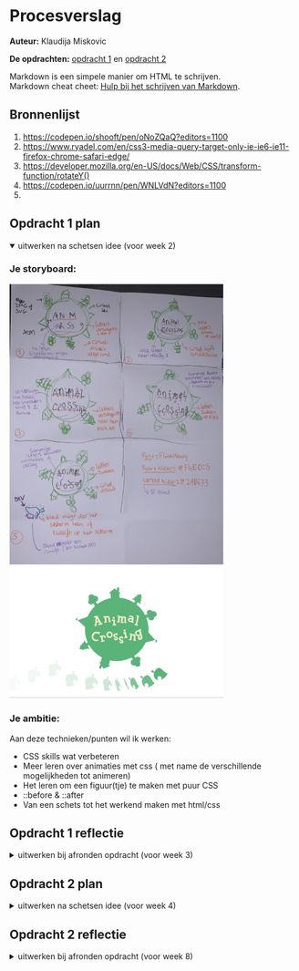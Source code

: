 # Procesverslag
**Auteur:** Klaudija Miskovic

**De opdrachten:** [opdracht 1](opdracht1/index.html) en [opdracht 2](opdracht2/index.html)


Markdown is een simpele manier om HTML te schrijven.  
Markdown cheat cheet: [Hulp bij het schrijven van Markdown](https://github.com/adam-p/markdown-here/wiki/Markdown-Cheatsheet).


## Bronnenlijst
  1. https://codepen.io/shooft/pen/oNoZQaQ?editors=1100
  2. https://www.ryadel.com/en/css3-media-query-target-only-ie-ie6-ie11-firefox-chrome-safari-edge/
  3. https://developer.mozilla.org/en-US/docs/Web/CSS/transform-function/rotateY()
  4. https://codepen.io/uurrnn/pen/WNLVdN?editors=1100
  5. 



## Opdracht 1 plan

<details open>
  <summary>uitwerken na schetsen idee (voor week 2)</summary>


  ### Je storyboard:
  <img src="readme-images/storyboard.jpg" width="375px" alt="storyboard voor opdracht 1">  <img src="readme-images/voorbeeld.jpg" width="375px" alt="Hoe het er ongeveer uit gaat zien">


  ### Je ambitie: 
  Aan deze technieken/punten wil ik werken:
  - CSS skills wat verbeteren
  - Meer leren over animaties met css ( met name de verschillende mogelijkheden tot animeren)
  - Het leren om een figuur(tje) te maken met puur CSS
  - ::before & ::after
  - Van een schets tot het werkend maken met html/css

 
  
  
  
  
</details>




## Opdracht 1 reflectie

<details>
  <summary>uitwerken bij afronden opdracht (voor week 3)</summary>


  ### Je uitkomst - karakteristiek screenshot(s):
  <img src="readme-images/iphone-light.png" width="300px" alt="phone screen light mode">  <img src="readme-images/iphone-dark.png" width="300px" alt="phone screen dark mode">
  
   <img src="readme-images/desktop-light.png" width="350px" alt="phone screen light mode">  <img src="readme-images/desktop-dark.png" width="350px" alt="phone screen light mode">


  ### Dit ging goed/Heb ik geleerd: 
  Korte omschrijving met plaatje(s)
  
<img src="readme-images/custom-properties.png" width="350px" alt="custom property"> Wat ik geleerd heb is hoe voor meerdere elementen met behulp van custom properties maar 1 animatie hoeft te gebruiken.
  
  
  
  
<img src="readme-images/meerdere-animaties.png" width="350px" alt="meerdere animaties achter elkaar"> Waar ik zelf even mee zat te worstelen maar uiteindelijk wel snel goed gekomen is is het gebruiken van meerdere animaties achter elkaar.
  
  
 <img src="readme-images/before-after.png" width="350px" alt="::before & ::after"> Door de voorbeeld van Sanne heb ik wat beter beel gekregen voor het gebruiken van de ::before & ::after.
  
 <img src="readme-images/color-scheme.png" width="350px" alt="light/dark mode"> Wat ik heb geleerd is dat je ook op deze manier (met de @media ) de light en dark mode kan stijlen. Zelf heb ik het altijd met javascript gedaan, maar de @media is veeel makkelijker:)
  
  
  <img src="readme-images/reduce-motion.png" width="350px" alt="reduce motion"> Zelf wist ik niet dat je ook met de @media de reduce motion kunt veranderen/aanpassen


  ### Dit was lastig/Is niet gelukt:
  Korte omschrijving met plaatje(s)

 <img src="readme-images/animatie-blad.png" width="350px" alt="korte animatie voor het zeven van de blad"> Wat mij nog niet gelukt is om de animatie op het eind wat smoother te maken, in het begin lijkt het echt als of het blad zweeft, maar op het eind is dit wat minder.
  
 <img src="readme-images/font.png" width="350px" alt="font in chrome"> Op de een of andere manier wilt de font niet in chrome laden maar alleen wel in safari. Dus heb ik een extra font toegevoegd mocht de eerste niet laden. Maar toen zat ik weer met het probleem dat de positie van de letters niet helemaal goed stonden in chrome vanwege het gebruik maken van de andere font. Dus ik vond het nog best wel lastig om het nog alleen in chrome de positie van de letters aan te passen.
  
</details>



## Opdracht 2 plan

<details>
  <summary>uitwerken na schetsen idee (voor week 4)</summary>


  ### Je ontwerp:
  <img src="readme-images/wire.jpg" width="600px" alt="ontwerp opdracht 2"><br>
  Wat ik wil gaan maken is een pokemon team planner, waarbij je uit de pokedex list tot max 6 pokemons kan toevoegen aan je team.

  ### Je ambitie: 
  Aan deze technieken/punten wil ik werken:
  - Hoe API werkt
  - API gebruiken in mijn eigen opdracht
  - Maken van een filter
  - Search bar gebruiken (en dat het daadwerkelik werkt)
  - Javascript skills verbeteren
  - microinteracties verwerken
</details>




## Opdracht 2 reflectie

<details>
  <summary>uitwerken bij afronden opdracht (voor week 8)</summary>

  ### Je uitkomst - karakteristiek screenshot(s):
  <img src="readme-images/darkmodedesk.png" width="475px" alt="uitkomst opdracht 2"><img src="readme-images/teamdeask.png" width="400px" alt="uitkomst opdracht 2"> 
  <img src="readme-images/lightmodedesk.png" width="475px" alt="uitkomst opdracht 2"><img src="readme-images/desksearch.png" width="400px" alt="uitkomst opdracht 2"> <img src="readme-images/deskfilter.png" width="475px" alt="uitkomst opdracht 2"> <br>
  <img src="readme-images/phoneteam.png" width="200px" alt="uitkomst opdracht 2"><img src="readme-images/teamphone.png" width="200px" alt="uitkomst opdracht 2"><img src="readme-images/pokedexphone.png" width="200px" alt="uitkomst opdracht 2"><img src="readme-images/pokedex2phone.png" width="200px" alt="uitkomst opdracht 2"> 


  ### Dit ging goed/Heb ik geleerd: 
  Korte omschrijving met plaatje(s)

  <img src="readme-images/listempty.png" width="200px" alt="uitkomst opdracht 2"><img src="readme-images/listnotempty.png" width="200px" alt="uitkomst opdracht 2"><br>
Wat ik geleerd is dat wanneer een ul leeg is dat je zelfs dit ook nog kan stijlen en zodra er een li in de ul zit dat de :empty 'state' verdwijnt. En ik wist helemaal niet dat dit zelfs mogelijk was. Dus ik vond het best leuk en interresant om hiermee te werken. Zelf heb ik er ook nog een ::before en ::after eraan gekoppeld, ik vond het namelijk wat makkelijker om hiermee de 'empty state' te stijlen. <br>
  <br>
    <img src="readme-images/search.png" width="350px" alt="uitkomst opdracht 2"> <br>
Wat ik geleerd heb is dat je gebruik kan maken van js libraries. Een voorbeeld van wat ik gebruikt heb is de list.js hiermee kan je de searchbar werkend maken. Ik vond het wel een beetje lastig om dit in mijn opdracht te verwerken want in de voorbeeld opdracht stond de library buiten een funtie en ik (na wat puzzelen eindelijk gevonden) moest de library in 'getPokemon' functie plaatsen om het te laten werken. <br>
  <br>
  
  <img src="readme-images/pokemonhtml.png" width="400px" alt="uitkomst opdracht 2"> <br>
Wat ik ook geleerd heb is hoe je vanuit de data wat je uit de API heb opgehaald, dit in een statische html elementen gooien en dit weer laden in de HTML. <br>
  <br>
  
   <img src="readme-images/tabfunctie.png" width="400px" alt="uitkomst opdracht 2"> <br>
De keyborad functie is voor mij zeker een refresher geweest. Dit hebben wij vorig jaar tijdens het vak 'Inleiding programeren' gehad maar omdat zo lang geleden was ben ik het alweer vergeten hoe het moest. Maar de 'break:' is wel iets wat nieuw was voor mij. Dit zorgt er namelijk voor dat de andere toetsen onnidig gechekt worden. <br>
  <br>
  
  
  <br>

  ### Dit was lastig/Is niet gelukt:
  Korte omschrijving met plaatje(s)

  <img src="readme-images/randomizeB.png" width="200px" alt="uitkomst opdracht 2"><br>
  Wat ik nog van plan was om te maken is dat je met de randomize button een random team kan genereren. De button staat er al alleen de js is niet gelukt. Ik had wel geprobeerd om het te maken en zat er mee te puzzelen, maar ben er niet op uitegekomen. Omdat dit niet de belangsrijkte functie is voor op de website heb ik besloten om die te laten. De button heb ik wel achtergelaten mocht ik verder aan willen werken. <br>
  <br>
  
 <img src="readme-images/pokeAPI.png" width="200px" alt="uitkomst opdracht 2"><br>
  Wat ik in het begin nog een beetje lastig vond was de API. Ik heb er nog nooit meegewerkt, en heb er eker geen spijt van dat ik ervoor heb gekozen om dit in mijn opdracht te verwerken. Want zo heb ik toch wel iets nieuwe geleerd. Wat ik er nou zo lastig aan vond is dat wanneer ik b.v. een zoekfunctie of een filter functie wou verwerken wist ik niet zo goed hoe ik dit moest aanpakken.<br>
    <br>
  
 <img src="readme-images/pokeAPI.png" width="200px" alt="uitkomst opdracht 2"><br>
  Wat ik in het begin nog een beetje lastig vond was de API. Ik heb er nog nooit meegewerkt, en heb er eker geen spijt van dat ik ervoor heb gekozen om dit in mijn opdracht te verwerken. Want zo heb ik toch wel iets nieuwe geleerd. Wat ik er nou zo lastig aan vond is dat wanneer ik b.v. een zoekfunctie of een filter functie wou verwerken wist ik niet zo goed hoe ik dit moest aanpakken.<br>
</details>
